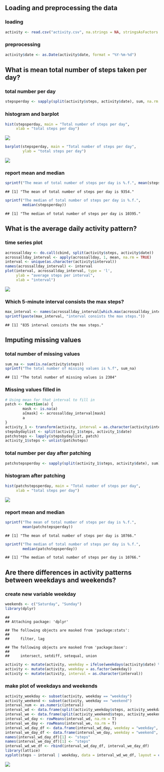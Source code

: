 Loading and preprocessing the data
----------------------------------

### loading

``` r
activity <- read.csv("activity.csv", na.strings = NA, stringsAsFactors = F, colClasses = c("numeric", "character", "numeric"))
```

### preprocessing

``` r
activity$date <- as.Date(activity$date, format = "%Y-%m-%d")
```

What is mean total number of steps taken per day?
-------------------------------------------------

### total number per day

``` r
stepsperday <- sapply(split(activity$steps, activity$date), sum, na.rm = T)
```

### histogram and barplot

``` r
hist(stepsperday, main = "Total number of steps per day", 
     xlab = "total steps per day")
```

![](PA1c_files/figure-markdown_github/histogram%20and%20barplot-1.png)

``` r
barplot(stepsperday, main = "Total number of steps per day", 
        ylab = "total steps per day")
```

![](PA1c_files/figure-markdown_github/histogram%20and%20barplot-2.png)

### report mean and median

``` r
sprintf("The mean of total number of steps per day is %.f.", mean(stepsperday))
```

    ## [1] "The mean of total number of steps per day is 9354."

``` r
sprintf("The median of total number of steps per day is %.f.",
        median(stepsperday))
```

    ## [1] "The median of total number of steps per day is 10395."

What is the average daily activity pattern?
-------------------------------------------

### time series plot

``` r
acrossallday <- do.call(cbind, split(activity$steps, activity$date))
acrossallday_interval <- apply(acrossallday, 1, mean, na.rm = TRUE)
interval <- unique(as.character(activity$interval))
names(acrossallday_interval) <- interval
plot(interval, acrossallday_interval, type = 'l',
     ylab = "average steps per interval",
     xlab = "interval")
```

![](PA1c_files/figure-markdown_github/time%20seris%20plot-1.png)

### Which 5-minute interval consists the max steps?

``` r
max_interval <- names(acrossallday_interval[which.max(acrossallday_interval)])
sprintf(paste(max_interval, "interval consists the max steps."))
```

    ## [1] "835 interval consists the max steps."

Imputing missing values
-----------------------

### total number of missing values

``` r
sum_na <- sum(is.na(activity$steps))
sprintf("The total number of missing values is %.f", sum_na)
```

    ## [1] "The total number of missing values is 2304"

### Missing values filled in

``` r
# Using mean for that interval to fill in
patch <- function(a) {
        mask <- is.na(a)
        a[mask] <- acrossallday_interval[mask]
        a
}
activity_1 <- transform(activity, interval = as.character(activity$interval))
stepsbydaylist <- split(activity_1$steps, activity_1$date)
patchsteps <- lapply(stepsbydaylist, patch)
activity_1$steps <- unlist(patchsteps)
```

### total number per day after patching

``` r
patchstepsperday <- sapply(split(activity_1$steps, activity$date), sum)
```

### histogram after patching

``` r
hist(patchstepsperday, main = "Total number of steps per day", 
     xlab = "total steps per day")
```

![](PA1c_files/figure-markdown_github/histogram-1.png)

### report mean and median

``` r
sprintf("The mean of total number of steps per day is %.f.", 
        mean(patchstepsperday))
```

    ## [1] "The mean of total number of steps per day is 10766."

``` r
sprintf("The median of total number of steps per day is %.f.",
        median(patchstepsperday))
```

    ## [1] "The median of total number of steps per day is 10766."

Are there differences in activity patterns between weekdays and weekends?
-------------------------------------------------------------------------

### create new variable weekday

``` r
weekends <- c("Saturday", "Sunday")
library(dplyr)
```

    ## 
    ## Attaching package: 'dplyr'

    ## The following objects are masked from 'package:stats':
    ## 
    ##     filter, lag

    ## The following objects are masked from 'package:base':
    ## 
    ##     intersect, setdiff, setequal, union

``` r
activity <- mutate(activity, weekday = ifelse(weekdays(activity$date) %in% weekends, "weekend", "weekday"))
activity <- mutate(activity, weekday = as.factor(weekday))
activity <- mutate(activity, interval = as.character(interval))
```

### make plot of weekdays and weekends

``` r
activity_weekday <- subset(activity, weekday == "weekday")
activity_weekend <- subset(activity, weekday == "weekend")
interval_num <- as.numeric(interval)
interval_wd <- data.frame(split(activity_weekday$steps, activity_weekday$date))
interval_we <- data.frame(split(activity_weekend$steps, activity_weekend$date))
interval_wd_day <- rowMeans(interval_wd, na.rm = T)
interval_we_day <- rowMeans(interval_we, na.rm = T)
interval_wd_day_df <- data.frame(interval_wd_day, weekday = "weekday", interval = interval_num)
interval_we_day_df <- data.frame(interval_we_day, weekday = "weekend", interval = interval_num)
names(interval_wd_day_df)[1] <- "steps"
names(interval_we_day_df)[1] <- "steps"
interval_wd_we_df <- rbind(interval_wd_day_df, interval_we_day_df)
library(lattice)
xyplot(steps ~ interval | weekday, data = interval_wd_we_df, layout = c(1, 2), type = 'l')
```

![](PA1c_files/figure-markdown_github/make%20plots%20of%20weekdays%20and%20weekends-1.png)
